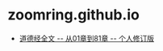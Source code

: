 # zoomring.github.io

- [道德经全文 -- 从01章到81章 -- 个人修订版](https://github.com/ZoomRing/zoomring.github.io/blob/main/posts/2025-07-25-%E9%81%93%E5%BE%B7%E7%BB%8F%E5%85%A8%E6%96%87.md)
